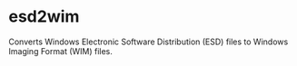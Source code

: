 # esd2wim
Converts Windows Electronic Software Distribution (ESD) files to Windows Imaging Format (WIM) files.
